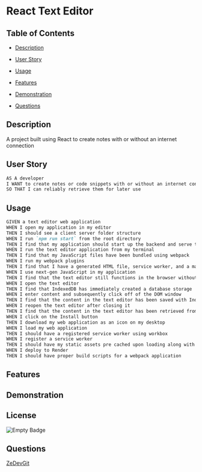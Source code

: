 # React Text Editor

## Table of Contents
- [Description](#description)

- [User Story](#user-story)

- [Usage](#usage)

- [Features](#features)

- [Demonstration](#demonstration)

- [Questions](#questions)

## Description 
 A project built using React to create notes with or without an internet connection

## User Story
```md
AS A developer
I WANT to create notes or code snippets with or without an internet connection
SO THAT I can reliably retrieve them for later use
```

## Usage
```md
GIVEN a text editor web application
WHEN I open my application in my editor
THEN I should see a client server folder structure
WHEN I run `npm run start` from the root directory
THEN I find that my application should start up the backend and serve the client
WHEN I run the text editor application from my terminal
THEN I find that my JavaScript files have been bundled using webpack
WHEN I run my webpack plugins
THEN I find that I have a generated HTML file, service worker, and a manifest file
WHEN I use next-gen JavaScript in my application
THEN I find that the text editor still functions in the browser without errors
WHEN I open the text editor
THEN I find that IndexedDB has immediately created a database storage
WHEN I enter content and subsequently click off of the DOM window
THEN I find that the content in the text editor has been saved with IndexedDB
WHEN I reopen the text editor after closing it
THEN I find that the content in the text editor has been retrieved from our IndexedDB
WHEN I click on the Install button
THEN I download my web application as an icon on my desktop
WHEN I load my web application
THEN I should have a registered service worker using workbox
WHEN I register a service worker
THEN I should have my static assets pre cached upon loading along with subsequent pages and static assets
WHEN I deploy to Render
THEN I should have proper build scripts for a webpack application
```
## Features

## Demonstration


## License
 ![Empty Badge](https://img.shields.io/badge/MIT-License-blue)
## Questions
 [ZeDevGit](https://github.com/ZeDevGit)
